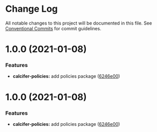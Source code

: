# Change Log

All notable changes to this project will be documented in this file.
See [Conventional Commits](https://conventionalcommits.org) for commit guidelines.

# 1.0.0 (2021-01-08)


### Features

* **calcifer-policies:** add policies package ([6246e00](https://github.com/alferpal/calcifer/commit/6246e00900118f13bfd2f9383f08c1f9c1ad9749))





# 1.0.0 (2021-01-08)

### Features

* **calcifer-policies:** add policies package ([6246e00](https://github.com/alferpal/calcifer/commit/6246e00900118f13bfd2f9383f08c1f9c1ad9749))
